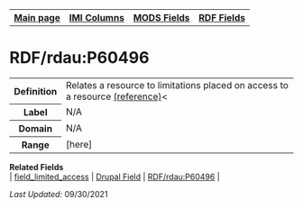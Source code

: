 <!DOCTYPE html>
<html>

<body>
<table style="width:100%">
  <tr>
    <th><a href="index.md">Main page</a></th>
	<th><a href="IMI.md">IMI Columns</a></th>
    <th><a href="MODS.md">MODS Fields</a></th>
    <th><a href="RDF.md">RDF Fields</a></th>
  </tr>
</table>


<h1>RDF/rdau:P60496</h1>
<table>
<tr>
	<th>Definition</th>
	<td>Relates a resource to limitations placed on access to a resource <a href="http://www.rdaregistry.info/Elements/u/#P60496">(reference)</a><</td>
</tr>
<tr>
	<th>Label</th>
	<td>N/A</td>
</tr>
<tr>
	<th>Domain</th>
	<td>N/A</td>
</tr>
<tr>
	<th>Range</th>
	<td>[here]</td>
</tr>
</table>
<dl>
	<dt><b>Related Fields</b></dt>
		| <a href="field_limited_access.md">field_limited_access</a> | 
		<a href="DrupalFields.md#limited-access">Drupal Field</a> |
		<a href="rdf.rdau.p60496.md">RDF/rdau:P60496</a> |
</dl>
<p><i>Last Updated: </i>09/30/2021</p>
</body>
</html>

